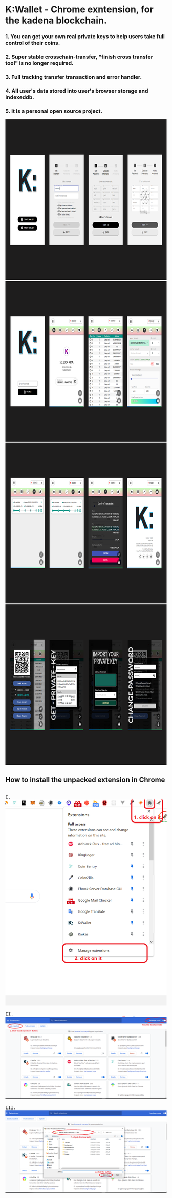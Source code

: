 # K:Wallet - Chrome exntension, for the kadena blockchain.

### 1. You can get your own real private keys to help users take full control of their coins.
### 2. Super stable crosschain-transfer, "finish cross transfer tool" is no longer required.
### 3. Full tracking transfer transaction and error handler.
### 4. All user's data stored into user's browser storage and indexeddb.
### 5. It is a personal open source project.

<img src="./readme-images/k1.png" width='700' height='500'/>
<img src="./readme-images/k2.png" width='700' height='500'/>
<img src="./readme-images/k3.png" width='700' height='500'/>
<img src="./readme-images/k4.png" width='700' height='500'/>


<h2>How to install the unpacked extension in Chrome</h2>

<pre>

I. 
<img src="./readme-images/how-to-install-k0.png" />

II. 
<img src="./readme-images/how-to-install-k1.png"/>

III.
<img src="./readme-images/how-to-install-k2.png"/>
</pre>